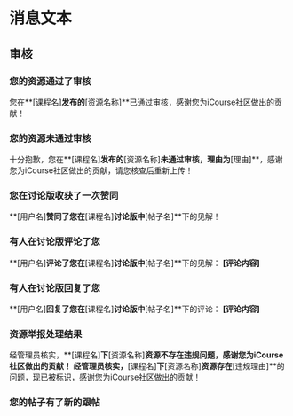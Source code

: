 ﻿# 消息文本
## 审核 ##
### 您的资源通过了审核 ###
您在**[课程名]**发布的**[资源名称]**已通过审核，感谢您为iCourse社区做出的贡献！

### 您的资源未通过审核 ###
十分抱歉，您在**[课程名]**发布的**[资源名称]**未通过审核，理由为**[理由]**，感谢您为iCourse社区做出的贡献，请您核查后重新上传！

### 您在讨论版收获了一次赞同 ###
**[用户名]**赞同了您在**[课程名]**讨论版中**[帖子名]**下的见解！

### 有人在讨论版评论了您 ###
**[用户名]**评论了您在**[课程名]**讨论版中**[帖子名]**下的见解：
**[评论内容]**

### 有人在讨论版回复了您 ###
**[用户名]**回复了您在**[课程名]**讨论版中**[帖子名]**下的评论：
**[评论内容]**

### 资源举报处理结果 ###
经管理员核实，**[课程名]**下**[资源名称]**资源不存在违规问题，感谢您为iCourse社区做出的贡献！
经管理员核实，**[课程名]**下**[资源名称]**资源存在**[违规理由]**的问题，现已被标识，感谢您为iCourse社区做出的贡献！

### 您的帖子有了新的跟帖 ###

